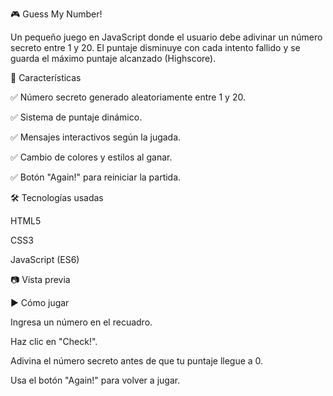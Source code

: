 🎮 Guess My Number!

Un pequeño juego en JavaScript donde el usuario debe adivinar un número secreto entre 1 y 20.
El puntaje disminuye con cada intento fallido y se guarda el máximo puntaje alcanzado (Highscore).

🚀 Características

✅ Número secreto generado aleatoriamente entre 1 y 20.

✅ Sistema de puntaje dinámico.

✅ Mensajes interactivos según la jugada.

✅ Cambio de colores y estilos al ganar.

✅ Botón "Again!" para reiniciar la partida.

🛠️ Tecnologías usadas

HTML5

CSS3

JavaScript (ES6)

📷 Vista previa

<!-- (puedes poner captura de pantalla del juego y guardarla en tu repo) -->

▶️ Cómo jugar

Ingresa un número en el recuadro.

Haz clic en "Check!".

Adivina el número secreto antes de que tu puntaje llegue a 0.

Usa el botón "Again!" para volver a jugar.
